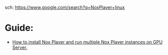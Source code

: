 sch: https://www.google.com/search?q=NoxPlayer+linux

# Guide:
- [How to install Nox Player and run multiple Nox Player instances on GPU Server.](https://youtu.be/PIQMF-XPIDU)

